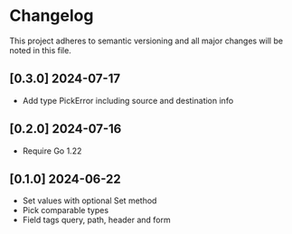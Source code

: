 # Changelog

This project adheres to semantic versioning and all major changes will
be noted in this file.

## [0.3.0] 2024-07-17

- Add type PickError including source and destination info

## [0.2.0] 2024-07-16

- Require Go 1.22

## [0.1.0] 2024-06-22

- Set values with optional Set method
- Pick comparable types
- Field tags query, path, header and form
